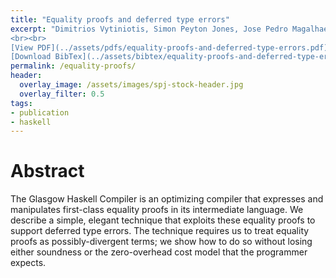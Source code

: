 ```yaml
---
title: "Equality proofs and deferred type errors"
excerpt: "Dimitrios Vytiniotis, Simon Peyton Jones, Jose Pedro Magalhaes <br><br> Published in <em>International Conference on Functional Programming (ICFP'12)</em> by ACM
<br><br>
[View PDF](../assets/pdfs/equality-proofs-and-deferred-type-errors.pdf){: .btn .btn--info ..btn--large}
[Download BibTex](../assets/bibtex/equality-proofs-and-deferred-type-errors.bib){: .btn .btn--info ..btn--large}"
permalink: /equality-proofs/
header:
  overlay_image: /assets/images/spj-stock-header.jpg
  overlay_filter: 0.5
tags:
- publication
- haskell
---
```


# Abstract

The Glasgow Haskell Compiler is an optimizing compiler that expresses and manipulates first-class equality proofs in its intermediate language. We describe a simple, elegant technique that exploits these equality proofs to support deferred type errors. The technique requires us to treat equality proofs as possibly-divergent terms; we show how to do so without losing either soundness or the zero-overhead cost model that the programmer expects.
